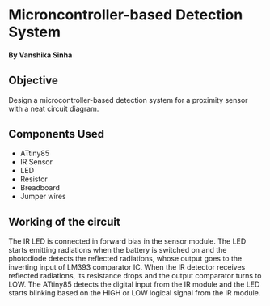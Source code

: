 # Microncontroller-based Detection System

#### By Vanshika Sinha

## Objective

Design a microcontroller-based detection system for a proximity sensor with a neat circuit diagram.

## Components Used

- ATtiny85
- IR Sensor
- LED
- Resistor
- Breadboard
- Jumper wires

## Working of the circuit

The IR LED is connected in forward bias in the sensor module. The LED starts emitting radiations when the battery is switched on and the photodiode detects the reflected radiations, whose output goes to the inverting input of LM393 comparator IC. When the IR detector receives reflected radiations, its resistance drops and the output comparator turns to LOW. The ATtiny85 detects the digital input from the IR module and the LED starts blinking based on the HIGH or LOW logical signal from the IR module.
